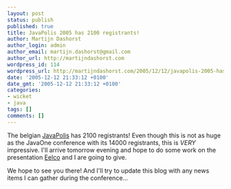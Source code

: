 ```yaml
---
layout: post
status: publish
published: true
title: JavaPolis 2005 has 2100 registrants!
author: Martijn Dashorst
author_login: admin
author_email: martijn.dashorst@gmail.com
author_url: http://martijndashorst.com
wordpress_id: 114
wordpress_url: http://martijndashorst.com/2005/12/12/javapolis-2005-has-2100-registrants/
date: '2005-12-12 21:33:12 +0100'
date_gmt: '2005-12-12 21:33:12 +0100'
categories:
- wicket
- java
tags: []
comments: []
---
```

<p>The belgian <a href="http://www.javapolis.com">JavaPolis</a> has 2100 registrants! Even though this is not as huge as the JavaOne conference with its 14000 registrants, this is <em>VERY</em> impressive. I'll arrive tomorrow evening and hope to do some work on the presentation <a href="http://www.jroller.com/page/eelco12">Eelco</a> and I are going to give.</p>
<p>We hope to see you there! And I'll try to update this blog with any news items I can gather during the conference...</p>
